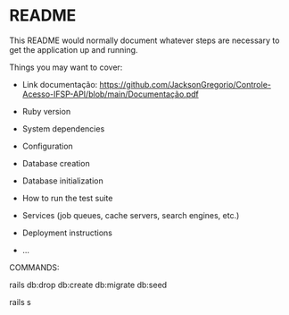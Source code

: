 # README

This README would normally document whatever steps are necessary to get the
application up and running.

Things you may want to cover:

- Link documentação: https://github.com/JacksonGregorio/Controle-Acesso-IFSP-API/blob/main/Documentação.pdf

- Ruby version

- System dependencies

- Configuration

- Database creation

- Database initialization

- How to run the test suite

- Services (job queues, cache servers, search engines, etc.)

- Deployment instructions

- ...

COMMANDS:

rails db:drop db:create db:migrate db:seed

rails s
